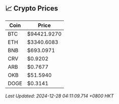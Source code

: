 ## 📈 Crypto Prices

| Coin | Price |
| ---- | ----- |
| BTC | $94421.9270 |
| ETH | $3340.6083 |
| BNB | $693.0971 |
| CRV | $0.9202 |
| ARB | $0.7677 |
| OKB | $51.5940 |
| DOGE | $0.3141 |

_Last Updated: 2024-12-28 04:11:09.714 +0800 HKT_